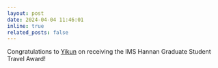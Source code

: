 ```yaml
---
layout: post
date: 2024-04-04 11:46:01
inline: true
related_posts: false
---
```


Congratulations to [Yikun](https://agiessing.github.io/people/) on receiving the IMS Hannan Graduate Student Travel Award!
